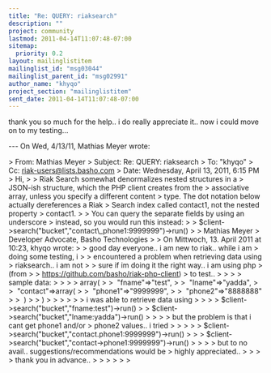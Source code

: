 ```yaml
---
title: "Re: QUERY: riaksearch"
description: ""
project: community
lastmod: 2011-04-14T11:07:48-07:00
sitemap:
  priority: 0.2
layout: mailinglistitem
mailinglist_id: "msg03044"
mailinglist_parent_id: "msg02991"
author_name: "khyqo"
project_section: "mailinglistitem"
sent_date: 2011-04-14T11:07:48-07:00
---
```



thank you so much for the help.. i do really appreciate it.. now i could move 
on to my testing...

--- On Wed, 4/13/11, Mathias Meyer  wrote:

&gt; From: Mathias Meyer 
&gt; Subject: Re: QUERY: riaksearch
&gt; To: "khyqo" 
&gt; Cc: riak-users@lists.basho.com
&gt; Date: Wednesday, April 13, 2011, 6:15 PM
&gt; Hi,
&gt; 
&gt; Riak Search somewhat denormalizes nested structures in a
&gt; JSON-ish structure, which the PHP client creates from the
&gt; associative array, unless you specify a different content
&gt; type. The dot notation below actually dereferences a Riak
&gt; Search index called contact1, not the nested property
&gt; contact1.
&gt; 
&gt; You can query the separate fields by using an underscore
&gt; instead, so you would run this instead:
&gt; 
&gt; $client-&gt;search("bucket","contact\\_phone1:9999999")-&gt;run()
&gt; 
&gt; Mathias Meyer
&gt; Developer Advocate, Basho Technologies
&gt; 
&gt; On Mittwoch, 13. April 2011 at 10:23, khyqo wrote: 
&gt; &gt; good day everyone.. i am new to riak.. while i am
&gt; doing some testing, i 
&gt; &gt; encountered a problem when retrieving data using
&gt; riaksearch.. i am not 
&gt; &gt; sure if im doing it the right way.. i am using php
&gt; (from 
&gt; &gt; https://github.com/basho/riak-php-client)
&gt; to test..
&gt; &gt; 
&gt; &gt; sample data:
&gt; &gt; 
&gt; &gt; array(
&gt; &gt;  "fname"=&gt;"test",
&gt; &gt;  "lname"=&gt;"yadda",
&gt; &gt;  "contact"=&gt;array(
&gt; &gt;  "phone1"=&gt;"9999999",
&gt; &gt;  "phone2"=&gt;"8888888"
&gt; &gt;  )
&gt; &gt; )
&gt; &gt; 
&gt; &gt; 
&gt; &gt; i was able to retrieve data using
&gt; &gt; 
&gt; &gt; $client-&gt;search("bucket","fname:test")-&gt;run()
&gt; &gt; $client-&gt;search("bucket","lname:yadda")-&gt;run()
&gt; &gt; 
&gt; &gt; but the problem is that i cant get phone1 and/or
&gt; phone2 values.. i tried
&gt; &gt; 
&gt; &gt;
&gt; $client-&gt;search("bucket","contact.phone1:9999999")-&gt;run()
&gt; &gt;
&gt; $client-&gt;search("bucket","contact-&gt;phone1:9999999")-&gt;run()
&gt; &gt; 
&gt; &gt; but to no avail.. suggestions/recommendations would be
&gt; highly appreciated..
&gt; &gt; 
&gt; &gt; thank you in advance..
&gt; &gt; 
&gt; &gt; 
&gt; 
&gt; 

